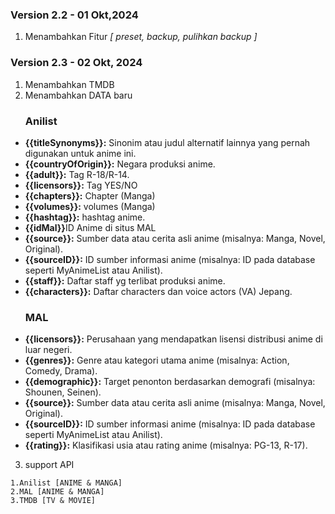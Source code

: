 ### Version 2.2 - 01 Okt,2024
1. Menambahkan Fitur *[ preset, backup, pulihkan backup ]*
### Version 2.3 - 02 Okt, 2024
1. Menambahkan TMDB
2. Menambahkan DATA baru
<ul> 
<h3>Anilist</h3>
<li><strong>{{titleSynonyms}}:</strong> Sinonim atau judul alternatif lainnya yang pernah digunakan untuk anime ini.</li>

<li><strong>{{countryOfOrigin}}:</strong> Negara produksi anime.</li>
     <li><strong>{{adult}}:</strong> Tag R-18/R-14.</li>   
     <li><strong>{{licensors}}:</strong> Tag YES/NO</li>
     <li><strong>{{chapters}}:</strong> Chapter (Manga)</li>
     <li><strong>{{volumes}}:</strong> volumes (Manga)</li>
     <li><strong>{{hashtag}}:</strong> hashtag anime.</li>   
     <li><strong>{{idMal}}</strong>ID Anime di situs MAL</li>
    <li><strong>{{source}}:</strong> Sumber data atau cerita asli anime (misalnya: Manga, Novel, Original).</li>
    <li><strong>{{sourceID}}:</strong> ID sumber informasi anime (misalnya: ID pada database seperti MyAnimeList atau Anilist).</li>
    <li><strong>{{staff}}:</strong> Daftar staff yg terlibat produksi anime.</li>
    <li><strong>{{characters}}:</strong> Daftar characters dan voice actors (VA) Jepang.</li>
</ul>
<ul>
  <h3>MAL</h3>
<li><strong>{{licensors}}:</strong> Perusahaan yang mendapatkan lisensi distribusi anime di luar negeri.</li>
    <li><strong>{{genres}}:</strong> Genre atau kategori utama anime (misalnya: Action, Comedy, Drama).</li>
    <li><strong>{{demographic}}:</strong> Target penonton berdasarkan demografi (misalnya: Shounen, Seinen).</li>
    <li><strong>{{source}}:</strong> Sumber data atau cerita asli anime (misalnya: Manga, Novel, Original).</li>
    <li><strong>{{sourceID}}:</strong> ID sumber informasi anime (misalnya: ID pada database seperti MyAnimeList atau Anilist).</li>
    <li><strong>{{rating}}:</strong> Klasifikasi usia atau rating anime (misalnya: PG-13, R-17).</li>
</ul>

3. support API
```
1.Anilist [ANIME & MANGA]
2.MAL [ANIME & MANGA]
3.TMDB [TV & MOVIE]
```
